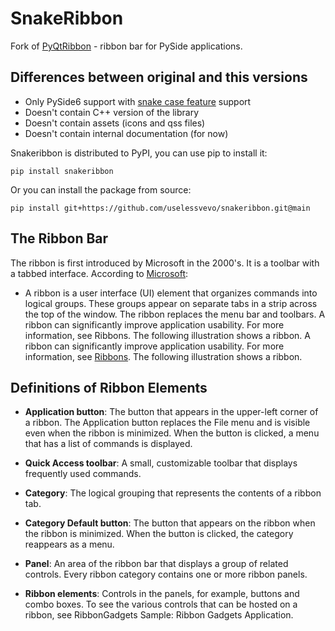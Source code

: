 # SnakeRibbon

Fork of [PyQtRibbon](https://github.com/haiiliin/pyqtribbon) - ribbon bar for PySide applications.


## Differences between original and this versions

* Only PySide6 support with [snake case feature](https://doc-snapshots.qt.io/qtforpython-6.2/considerations.html#snake-case) support
* Doesn't contain C++ version of the library
* Doesn't contain assets (icons and qss files)
* Doesn't contain internal documentation (for now)

Snakeribbon is distributed to PyPI, you can use pip to install it:

```shell
pip install snakeribbon
```

Or you can install the package from source:
```shell
pip install git+https://github.com/uselessvevo/snakeribbon.git@main
```

## The Ribbon Bar

The ribbon is first introduced by Microsoft in the 2000's. It is a toolbar with a tabbed interface. According to [Microsoft](https://docs.microsoft.com/en-us/cpp/mfc/ribbon-designer-mfc?view=msvc-170):

- A ribbon is a user interface (UI) element that organizes commands into logical groups. These groups appear on separate tabs in a strip across the top of the window. The ribbon replaces the menu bar and toolbars. A ribbon can significantly improve application usability. For more information, see Ribbons. The following illustration shows a ribbon. A ribbon can significantly improve application usability. For more information, see [Ribbons](https://docs.microsoft.com/en-us/windows/win32/uxguide/cmd-ribbons). The following illustration shows a ribbon.
  
## Definitions of Ribbon Elements

- **Application button**: The button that appears in the upper-left corner of a ribbon. The Application button replaces the File menu and is visible even when the ribbon is minimized. When the button is clicked, a menu that has a list of commands is displayed.

- **Quick Access toolbar**: A small, customizable toolbar that displays frequently used commands.

- **Category**: The logical grouping that represents the contents of a ribbon tab.

- **Category Default button**: The button that appears on the ribbon when the ribbon is minimized. When the button is clicked, the category reappears as a menu.

- **Panel**: An area of the ribbon bar that displays a group of related controls. Every ribbon category contains one or more ribbon panels.

- **Ribbon elements**: Controls in the panels, for example, buttons and combo boxes. To see the various controls that can be hosted on a ribbon, see RibbonGadgets Sample: Ribbon Gadgets Application.

